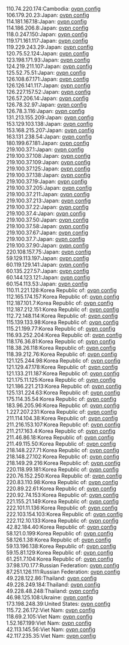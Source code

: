 110.74.220.174:Cambodia: [ovpn config](vpn/110_74_220_174.ovpn)  
106.179.20.23:Japan: [ovpn config](vpn/106_179_20_23.ovpn)  
114.181.167.18:Japan: [ovpn config](vpn/114_181_167_18.ovpn)  
114.186.206.8:Japan: [ovpn config](vpn/114_186_206_8.ovpn)  
118.0.247.150:Japan: [ovpn config](vpn/118_0_247_150.ovpn)  
119.171.161.117:Japan: [ovpn config](vpn/119_171_161_117.ovpn)  
119.229.243.29:Japan: [ovpn config](vpn/119_229_243_29.ovpn)  
120.75.52.124:Japan: [ovpn config](vpn/120_75_52_124.ovpn)  
123.198.171.93:Japan: [ovpn config](vpn/123_198_171_93.ovpn)  
124.219.211.107:Japan: [ovpn config](vpn/124_219_211_107.ovpn)  
125.52.75.51:Japan: [ovpn config](vpn/125_52_75_51.ovpn)  
126.108.67.171:Japan: [ovpn config](vpn/126_108_67_171.ovpn)  
126.126.141.117:Japan: [ovpn config](vpn/126_126_141_117.ovpn)  
126.227.157.52:Japan: [ovpn config](vpn/126_227_157_52.ovpn)  
126.57.206.14:Japan: [ovpn config](vpn/126_57_206_14.ovpn)  
126.78.32.97:Japan: [ovpn config](vpn/126_78_32_97.ovpn)  
126.78.3.116:Japan: [ovpn config](vpn/126_78_3_116.ovpn)  
131.213.155.209:Japan: [ovpn config](vpn/131_213_155_209.ovpn)  
153.129.103.138:Japan: [ovpn config](vpn/153_129_103_138.ovpn)  
153.168.215.207:Japan: [ovpn config](vpn/153_168_215_207.ovpn)  
163.131.238.54:Japan: [ovpn config](vpn/163_131_238_54.ovpn)  
180.199.67.181:Japan: [ovpn config](vpn/180_199_67_181.ovpn)  
219.100.37.1:Japan: [ovpn config](vpn/219_100_37_1.ovpn)  
219.100.37.108:Japan: [ovpn config](vpn/219_100_37_108.ovpn)  
219.100.37.109:Japan: [ovpn config](vpn/219_100_37_109.ovpn)  
219.100.37.125:Japan: [ovpn config](vpn/219_100_37_125.ovpn)  
219.100.37.138:Japan: [ovpn config](vpn/219_100_37_138.ovpn)  
219.100.37.19:Japan: [ovpn config](vpn/219_100_37_19.ovpn)  
219.100.37.205:Japan: [ovpn config](vpn/219_100_37_205.ovpn)  
219.100.37.211:Japan: [ovpn config](vpn/219_100_37_211.ovpn)  
219.100.37.213:Japan: [ovpn config](vpn/219_100_37_213.ovpn)  
219.100.37.22:Japan: [ovpn config](vpn/219_100_37_22.ovpn)  
219.100.37.4:Japan: [ovpn config](vpn/219_100_37_4.ovpn)  
219.100.37.50:Japan: [ovpn config](vpn/219_100_37_50.ovpn)  
219.100.37.58:Japan: [ovpn config](vpn/219_100_37_58.ovpn)  
219.100.37.67:Japan: [ovpn config](vpn/219_100_37_67.ovpn)  
219.100.37.7:Japan: [ovpn config](vpn/219_100_37_7.ovpn)  
219.100.37.90:Japan: [ovpn config](vpn/219_100_37_90.ovpn)  
220.108.157.75:Japan: [ovpn config](vpn/220_108_157_75.ovpn)  
59.129.113.197:Japan: [ovpn config](vpn/59_129_113_197.ovpn)  
60.119.129.141:Japan: [ovpn config](vpn/60_119_129_141.ovpn)  
60.135.227.57:Japan: [ovpn config](vpn/60_135_227_57.ovpn)  
60.144.123.121:Japan: [ovpn config](vpn/60_144_123_121.ovpn)  
60.154.113.53:Japan: [ovpn config](vpn/60_154_113_53.ovpn)  
110.11.221.128:Korea Republic of: [ovpn config](vpn/110_11_221_128.ovpn)  
112.165.174.157:Korea Republic of: [ovpn config](vpn/112_165_174_157.ovpn)  
112.187.101.7:Korea Republic of: [ovpn config](vpn/112_187_101_7.ovpn)  
112.187.212.151:Korea Republic of: [ovpn config](vpn/112_187_212_151.ovpn)  
112.72.148.114:Korea Republic of: [ovpn config](vpn/112_72_148_114.ovpn)  
115.139.133.98:Korea Republic of: [ovpn config](vpn/115_139_133_98.ovpn)  
115.21.199.77:Korea Republic of: [ovpn config](vpn/115_21_199_77.ovpn)  
116.93.252.204:Korea Republic of: [ovpn config](vpn/116_93_252_204.ovpn)  
118.176.36.81:Korea Republic of: [ovpn config](vpn/118_176_36_81.ovpn)  
118.38.26.118:Korea Republic of: [ovpn config](vpn/118_38_26_118.ovpn)  
118.39.212.76:Korea Republic of: [ovpn config](vpn/118_39_212_76.ovpn)  
121.125.244.98:Korea Republic of: [ovpn config](vpn/121_125_244_98.ovpn)  
121.129.47.178:Korea Republic of: [ovpn config](vpn/121_129_47_178.ovpn)  
121.133.211.187:Korea Republic of: [ovpn config](vpn/121_133_211_187.ovpn)  
121.175.11.125:Korea Republic of: [ovpn config](vpn/121_175_11_125.ovpn)  
121.186.221.213:Korea Republic of: [ovpn config](vpn/121_186_221_213.ovpn)  
125.131.224.63:Korea Republic of: [ovpn config](vpn/125_131_224_63.ovpn)  
175.114.35.54:Korea Republic of: [ovpn config](vpn/175_114_35_54.ovpn)  
183.96.205.96:Korea Republic of: [ovpn config](vpn/183_96_205_96.ovpn)  
1.227.207.231:Korea Republic of: [ovpn config](vpn/1_227_207_231.ovpn)  
211.114.104.38:Korea Republic of: [ovpn config](vpn/211_114_104_38.ovpn)  
211.216.153.107:Korea Republic of: [ovpn config](vpn/211_216_153_107.ovpn)  
211.217.163.4:Korea Republic of: [ovpn config](vpn/211_217_163_4.ovpn)  
211.46.86.18:Korea Republic of: [ovpn config](vpn/211_46_86_18.ovpn)  
211.49.115.50:Korea Republic of: [ovpn config](vpn/211_49_115_50.ovpn)  
218.148.227.71:Korea Republic of: [ovpn config](vpn/218_148_227_71.ovpn)  
218.148.27.102:Korea Republic of: [ovpn config](vpn/218_148_27_102.ovpn)  
218.149.29.216:Korea Republic of: [ovpn config](vpn/218_149_29_216.ovpn)  
220.118.99.181:Korea Republic of: [ovpn config](vpn/220_118_99_181.ovpn)  
220.76.152.250:Korea Republic of: [ovpn config](vpn/220_76_152_250.ovpn)  
220.83.110.98:Korea Republic of: [ovpn config](vpn/220_83_110_98.ovpn)  
220.89.22.61:Korea Republic of: [ovpn config](vpn/220_89_22_61.ovpn)  
220.92.74.153:Korea Republic of: [ovpn config](vpn/220_92_74_153.ovpn)  
221.155.21.149:Korea Republic of: [ovpn config](vpn/221_155_21_149.ovpn)  
222.101.11.136:Korea Republic of: [ovpn config](vpn/222_101_11_136.ovpn)  
222.103.154.103:Korea Republic of: [ovpn config](vpn/222_103_154_103.ovpn)  
222.112.10.133:Korea Republic of: [ovpn config](vpn/222_112_10_133.ovpn)  
42.82.184.40:Korea Republic of: [ovpn config](vpn/42_82_184_40.ovpn)  
58.121.0.199:Korea Republic of: [ovpn config](vpn/58_121_0_199.ovpn)  
58.126.1.38:Korea Republic of: [ovpn config](vpn/58_126_1_38.ovpn)  
59.13.196.138:Korea Republic of: [ovpn config](vpn/59_13_196_138.ovpn)  
59.15.81.129:Korea Republic of: [ovpn config](vpn/59_15_81_129.ovpn)  
61.251.7.104:Korea Republic of: [ovpn config](vpn/61_251_7_104.ovpn)  
37.98.170.177:Russian Federation: [ovpn config](vpn/37_98_170_177.ovpn)  
87.251.126.111:Russian Federation: [ovpn config](vpn/87_251_126_111.ovpn)  
49.228.122.86:Thailand: [ovpn config](vpn/49_228_122_86.ovpn)  
49.228.249.184:Thailand: [ovpn config](vpn/49_228_249_184.ovpn)  
49.228.48.248:Thailand: [ovpn config](vpn/49_228_48_248.ovpn)  
46.98.125.108:Ukraine: [ovpn config](vpn/46_98_125_108.ovpn)  
173.198.248.39:United States: [ovpn config](vpn/173_198_248_39.ovpn)  
115.72.26.172:Viet Nam: [ovpn config](vpn/115_72_26_172.ovpn)  
118.69.2.105:Viet Nam: [ovpn config](vpn/118_69_2_105.ovpn)  
1.52.167.199:Viet Nam: [ovpn config](vpn/1_52_167_199.ovpn)  
42.113.145.56:Viet Nam: [ovpn config](vpn/42_113_145_56.ovpn)  
42.117.235.35:Viet Nam: [ovpn config](vpn/42_117_235_35.ovpn)  
